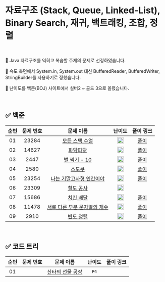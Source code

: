 # 자료구조 (Stack, Queue, Linked-List), Binary Search, 재귀, 백트래킹, 조합, 정렬

<br/>

📌 Java 자료구조를 익히고 복습할 주제의 문제로 선정하였습니다.

📌 속도 측면에서 System.in, System.out 대신 BufferedReader, BufferedWriter, StringBuilder를 사용하기로 정했습니다.

📌 난이도를 백준(BOJ) 사이트에서 실버2 ~ 골드 3으로 올렸습니다.

<br/>

## ✅ 백준
순번 | 문제 번호 | 문제 이름 | 난이도 | 풀이 링크
:---: | :---: | :---: | :---: | :---: 
01 | 23284 | [모든 스택 수열](https://www.acmicpc.net/problem/23284) | <img src="https://static.solved.ac/tier_small/10.svg" width=20px> | [풀이](https://github.com/psj98/Java_Study_Coding_18/blob/main/study/src/study_230208/problemset/boj_23284_2.java)
02 | 14627 | [파닭파닭](https://www.acmicpc.net/problem/14627) | <img src="https://static.solved.ac/tier_small/9.svg" width=20px> | [풀이](https://github.com/psj98/Java_Study_Coding_18/blob/main/study/src/study_230208/problemset/boj_14627.java)
03 | 2447 | [별 찍기 - 10](https://www.acmicpc.net/problem/2447) | <img src="https://static.solved.ac/tier_small/11.svg" width=20px> | [풀이](https://github.com/psj98/Java_Study_Coding_18/blob/main/study/src/study_230208/problemset/boj_2447_1.java)
04 | 2580 | [스도쿠](https://www.acmicpc.net/problem/2580) | <img src="https://static.solved.ac/tier_small/12.svg" width=20px> | [풀이](https://github.com/psj98/Java_Study_Coding_18/blob/main/study/src/study_230208/problemset/boj_2580_2.java)
05 | 23254 | [나는 기말고사형 인간이야](https://www.acmicpc.net/problem/23254) | <img src="https://static.solved.ac/tier_small/11.svg" width=20px> | [풀이](https://github.com/psj98/Java_Study_Coding_18/blob/main/study/src/study_230208/problemset/boj_23254.java)
06 | 23309 | [철도 공사](https://www.acmicpc.net/problem/23309) | <img src="https://static.solved.ac/tier_small/11.svg" width=20px> | []()
07 | 15686 | [치킨 배달](https://www.acmicpc.net/problem/15686) | <img src="https://static.solved.ac/tier_small/11.svg" width=20px> | [풀이](https://github.com/psj98/Java_Study_Coding_18/blob/main/study/src/study_230208/problemset/boj_15686.java)
08 | 11478 | [서로 다른 부분 문자열의 개수](https://www.acmicpc.net/problem/11478) | <img src="https://static.solved.ac/tier_small/8.svg" width=20px> | [풀이](https://github.com/psj98/Java_Study_Coding_18/blob/main/study/src/study_230208/problemset/boj_11478.java)
09 | 2910 | [빈도 정렬](https://www.acmicpc.net/problem/2910) | <img src="https://static.solved.ac/tier_small/9.svg" width=20px> | [풀이](https://github.com/psj98/Java_Study_Coding_18/blob/main/study/src/study_230208/problemset/boj_2910_1.java)

 
<br/>

## ✅ 코드 트리
순번 | 문제 번호 | 문제 이름 | 난이도 | 풀이 링크
:---: | :---: | :---: | :---: | :---: 
01 |  | [산타의 선물 공장](https://www.codetree.ai/training-field/frequent-problems/santa-gift-factory/description?page=3&pageSize=20&username=park98sj) | ``P4`` | []()

